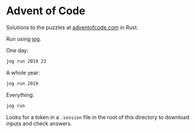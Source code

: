 # Advent of Code

Solutions to the puzzles at [adventofcode.com][] in Rust.

Run using [jog][].

One day:

```sh
jog run 2019 23
```

A whole year:

```sh
jog run 2019
```

Everything:

```sh
jog run
```

Looks for a token in a `.session` file in the root of this directory to download inputs and check
answers.

[adventofcode.com]: https://adventofcode.com/
[jog]: https://github.com/callum-oakley/jog
